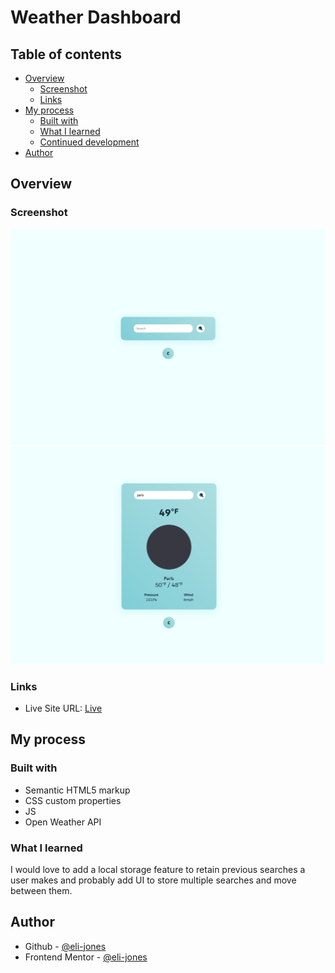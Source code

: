 # Weather Dashboard

## Table of contents

- [Overview](#overview)
  - [Screenshot](#screenshot)
  - [Links](#links)
- [My process](#my-process)
  - [Built with](#built-with)
  - [What I learned](#what-i-learned)
  - [Continued development](#continued-development)
- [Author](#author)

## Overview

### Screenshot

![](./no-search-weather.png)
![](./example-search-weather.png)

### Links

- Live Site URL: [Live](https://eli-jones-weather.netlify.app)

## My process

### Built with

- Semantic HTML5 markup
- CSS custom properties
- JS
- Open Weather API

### What I learned

I would love to add a local storage feature to retain previous searches a user makes and probably add UI to store multiple searches and move between them.

## Author

- Github - [@eli-jones](https://github.com/eli-jones)
- Frontend Mentor - [@eli-jones](https://www.frontendmentor.io/profile/eli-jones)
